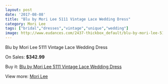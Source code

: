 ```yaml
---
layout: post
date: '2017-08-08'
title: "Blu by Mori Lee 5111 Vintage Lace Wedding Dress"
category: Mori Lee
tags: ["bridal","dresses","vintage","unique","wedding"]
image: http://www.eudances.com/2437-thickbox_default/blu-by-mori-lee-5111-vintage-lace-wedding-dress.jpg
---
```

Blu by Mori Lee 5111 Vintage Lace Wedding Dress

On Sales: **$342.99**
<a href="https://www.eudances.com/en/mori-lee/812-blu-by-mori-lee-5111-vintage-lace-wedding-dress.html"><amp-img layout="responsive" width="600" height="600" src="//www.eudances.com/2437-thickbox_default/blu-by-mori-lee-5111-vintage-lace-wedding-dress.jpg" alt="Blu by Mori Lee 5111 Vintage Lace Wedding Dress 0" /></a>
<a href="https://www.eudances.com/en/mori-lee/812-blu-by-mori-lee-5111-vintage-lace-wedding-dress.html"><amp-img layout="responsive" width="600" height="600" src="//www.eudances.com/2439-thickbox_default/blu-by-mori-lee-5111-vintage-lace-wedding-dress.jpg" alt="Blu by Mori Lee 5111 Vintage Lace Wedding Dress 1" /></a>
<a href="https://www.eudances.com/en/mori-lee/812-blu-by-mori-lee-5111-vintage-lace-wedding-dress.html"><amp-img layout="responsive" width="600" height="600" src="//www.eudances.com/2438-thickbox_default/blu-by-mori-lee-5111-vintage-lace-wedding-dress.jpg" alt="Blu by Mori Lee 5111 Vintage Lace Wedding Dress 2" /></a>

Buy it: [Blu by Mori Lee 5111 Vintage Lace Wedding Dress](https://www.eudances.com/en/mori-lee/812-blu-by-mori-lee-5111-vintage-lace-wedding-dress.html "Blu by Mori Lee 5111 Vintage Lace Wedding Dress")

View more: [Mori Lee](https://www.eudances.com/en/9-mori-lee "Mori Lee")